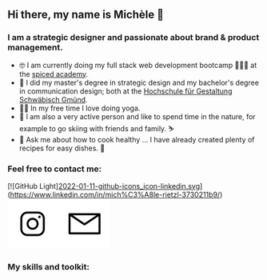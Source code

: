 ## Hi there, my name is Michèle 👋

### I am a strategic designer and passionate about brand & product management.

- 🤓 I am currently doing my full stack web development bootcamp 👩🏼‍💻 at the [spiced academy](https://www.spiced-academy.com/de).
- 🧡 I did my master's degree in strategic design and my bachelor's degree in communication design; both at the [Hochschule für Gestaltung Schwäbisch Gmünd](https://www.hfg-gmuend.de/).
- 🧘‍♀️ In my free time I love doing yoga.
- 🌱 I am also a very active person and like to spend time in the nature, for example to go skiing with friends and family. ⛷
- 💬 Ask me about how to cook healthy … I have already created plenty of recipes for easy dishes. 🥗

### Feel free to contact me:

[![GitHub Light][2022-01-11-github-icons_icon-linkedin.svg](/2022-01-11-github-icons_icon-linkedin.svg)](https://www.linkedin.com/in/mich%C3%A8le-rietzl-3730211b9/) [![2022-01-11-github-icons_icon-instagram.svg](/2022-01-11-github-icons_icon-instagram.svg)](https://www.instagram.com/mk_rietzl/) [![2022-01-11-github-icons_icon-email.svg](2022-01-11-github-icons_icon-email.svg)](mailto:michele@mk-rietzl.de)

### My skills and toolkit:



<!--
**mrietzl/mrietzl** is a ✨ _special_ ✨ repository because its `README.md` (this file) appears on your GitHub profile.

Here are some ideas to get you started:

- 🔭 I’m currently working on ...
- 🌱 I’m currently learning ...
- 👯 I’m looking to collaborate on ...
- 🤔 I’m looking for help with ...
- 💬 Ask me about ...
- 📫 How to reach me: ...
- 😄 Pronouns: ...
- ⚡ Fun fact: ...
-->
